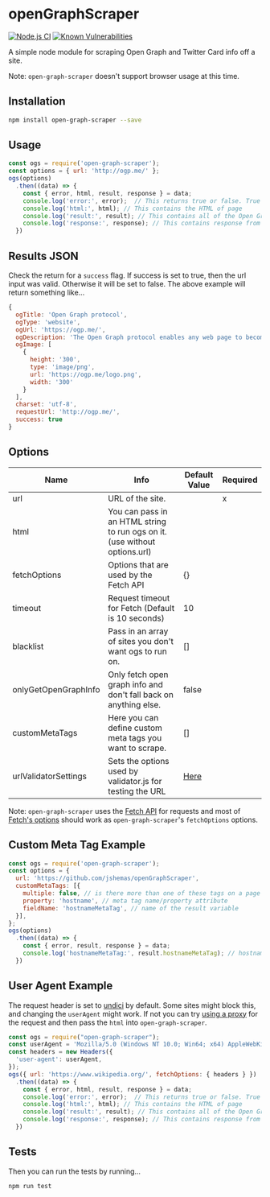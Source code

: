 # openGraphScraper

[![Node.js CI](https://github.com/jshemas/openGraphScraper/workflows/Node.js%20CI/badge.svg?branch=master)](https://github.com/jshemas/openGraphScraper/actions?query=branch%3Amaster)
[![Known Vulnerabilities](https://snyk.io/test/github/jshemas/openGraphScraper/badge.svg)](https://snyk.io/test/github/jshemas/openGraphScraper)

A simple node module for scraping Open Graph and Twitter Card info off a site.

Note: `open-graph-scraper` doesn't support browser usage at this time.

## Installation

```bash
npm install open-graph-scraper --save
```

## Usage

```javascript
const ogs = require('open-graph-scraper');
const options = { url: 'http://ogp.me/' };
ogs(options)
  .then((data) => {
    const { error, html, result, response } = data;
    console.log('error:', error);  // This returns true or false. True if there was an error. The error itself is inside the result object.
    console.log('html:', html); // This contains the HTML of page
    console.log('result:', result); // This contains all of the Open Graph results
    console.log('response:', response); // This contains response from the Fetch API
  })
```

## Results JSON

Check the return for a ```success``` flag. If success is set to true, then the url input was valid. Otherwise it will be set to false. The above example will return something like...

```javascript
{
  ogTitle: 'Open Graph protocol',
  ogType: 'website',
  ogUrl: 'https://ogp.me/',
  ogDescription: 'The Open Graph protocol enables any web page to become a rich object in a social graph.',
  ogImage: [
    {
      height: '300',
      type: 'image/png',
      url: 'https://ogp.me/logo.png',
      width: '300'
    }
  ],
  charset: 'utf-8',
  requestUrl: 'http://ogp.me/',
  success: true
}
```

## Options

| Name                 | Info                                                                       | Default Value | Required |
|----------------------|----------------------------------------------------------------------------|---------------|----------|
| url                  | URL of the site.                                                           |               | x        |
| html                 | You can pass in an HTML string to run ogs on it. (use without options.url) |               |          |
| fetchOptions         | Options that are used by the Fetch API                                     | {}            |          |
| timeout              | Request timeout for Fetch (Default is 10 seconds)                          | 10            |          |
| blacklist            | Pass in an array of sites you don't want ogs to run on.                    | []            |          |
| onlyGetOpenGraphInfo | Only fetch open graph info and don't fall back on anything else.           | false         |          |
| customMetaTags       | Here you can define custom meta tags you want to scrape.                   | []            |          |
| urlValidatorSettings | Sets the options used by validator.js for testing the URL                  | [Here](https://github.com/jshemas/openGraphScraper/blob/master/lib/utils.ts#L4-L17)          |          |

Note: `open-graph-scraper` uses the [Fetch API](https://nodejs.org/dist/latest-v18.x/docs/api/globals.html#fetch) for requests and most of [Fetch's options](https://developer.mozilla.org/en-US/docs/Web/API/fetch#options) should work as `open-graph-scraper`'s `fetchOptions` options.

## Custom Meta Tag Example

```javascript
const ogs = require('open-graph-scraper');
const options = {
  url: 'https://github.com/jshemas/openGraphScraper',
  customMetaTags: [{
    multiple: false, // is there more than one of these tags on a page (normally this is false)
    property: 'hostname', // meta tag name/property attribute
    fieldName: 'hostnameMetaTag', // name of the result variable
  }],
};
ogs(options)
  .then((data) => {
    const { error, result, response } = data;
    console.log('hostnameMetaTag:', result.hostnameMetaTag); // hostnameMetaTag: github.com
  })
```

## User Agent Example

The request header is set to [undici](https://github.com/nodejs/undici) by default. Some sites might block this, and changing the `userAgent` might work. If not you can try [using a proxy](https://www.scrapingbee.com/blog/proxy-node-fetch/) for the request and then pass the `html` into `open-graph-scraper`.

```javascript
const ogs = require("open-graph-scraper");
const userAgent = 'Mozilla/5.0 (Windows NT 10.0; Win64; x64) AppleWebKit/537.36 (KHTML, like Gecko) Chrome/112.0.0.0 Safari/537.36';
const headers = new Headers({
  'user-agent': userAgent,
});
ogs({ url: 'https://www.wikipedia.org/', fetchOptions: { headers } })
  .then((data) => {
    const { error, html, result, response } = data;
    console.log('error:', error);  // This returns true or false. True if there was an error. The error itself is inside the result object.
    console.log('html:', html); // This contains the HTML of page
    console.log('result:', result); // This contains all of the Open Graph results
    console.log('response:', response); // This contains response from the Fetch API
  })
```

## Tests

Then you can run the tests by running...

```bash
npm run test
```
